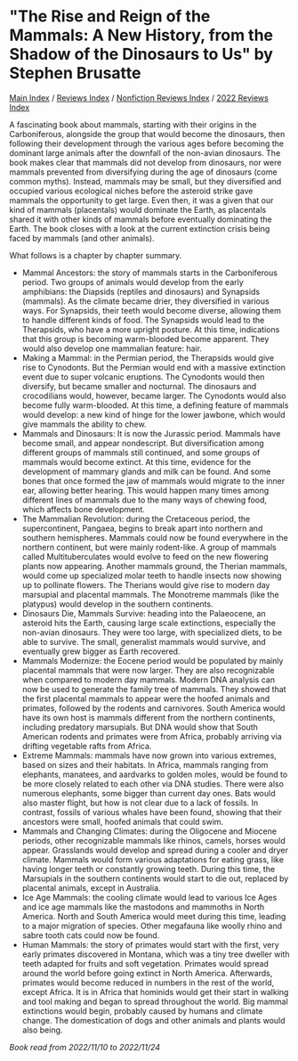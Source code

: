 # "The Rise and Reign of the Mammals: A New History, from the Shadow of the Dinosaurs to Us" by Stephen Brusatte

[Main Index](../../../README.md) / [Reviews Index](../../README.md) / [Nonfiction Reviews Index](../README.md) / [2022 Reviews Index](README.md)

A fascinating book about mammals, starting with their origins in the Carboniferous, alongside the group that would become the dinosaurs, then following their development through the various ages before becoming the dominant large animals after the downfall of the non-avian dinosaurs. The book makes clear that mammals did not develop from dinosaurs, nor were mammals prevented from diversifying during the age of dinosaurs (come common myths). Instead, mammals may be small, but they diversified and occupied various ecological niches before the asteroid strike gave mammals the opportunity to get large. Even then, it was a given that our kind of mammals (placentals) would dominate the Earth, as placentals shared it with other kinds of mammals before eventually dominating the Earth. The book closes with a look at the current extinction crisis being faced by mammals (and other animals).

What follows is a chapter by chapter summary.
- Mammal Ancestors: the story of mammals starts in the Carboniferous period. Two groups of animals would develop from the early amphibians: the Diapsids (reptiles and dinosaurs) and Synapsids (mammals). As the climate became drier, they diversified in various ways. For Synapsids, their teeth would become diverse, allowing them to handle different kinds of food. The Synapsids would lead to the Therapsids, who have a more upright posture. At this time, indications that this group is becoming warm-blooded become apparent. They would also develop one mammalian feature: hair.
- Making a Mammal: in the Permian period, the Therapsids would give rise to Cynodonts. But the Permian would end with a massive extinction event due to super volcanic eruptions. The Cynodonts would then diversify, but became smaller and nocturnal. The dinosaurs and crocodilians would, however, became larger. The Cynodonts would also become fully warm-blooded. At this time, a defining feature of mammals would develop: a new kind of hinge for the lower jawbone, which would give mammals the ability to chew.
- Mammals and Dinosaurs: It is now the Jurassic period. Mammals have become small, and appear nondescript. But diversification among different groups of mammals still continued, and some groups of mammals would become extinct. At this time, evidence for the development of mammary glands and milk can be found. And some bones that once formed the jaw of mammals would migrate to the inner ear, allowing better hearing. This would happen many times among different lines of mammals due to the many ways of chewing food, which affects bone development.
- The Mammalian Revolution: during the Cretaceous period, the supercontinent, Pangaea, begins to break apart into northern and southern hemispheres. Mammals could now be found everywhere in the northern continent, but were mainly rodent-like. A group of mammals called Multituberculates would evolve to feed on the new flowering plants now appearing. Another mammals ground, the Therian mammals, would come up specialized molar teeth to handle insects now showing up to pollinate flowers. The Therians would give rise to modern day marsupial and placental mammals. The Monotreme mammals (like the platypus) would develop in the southern continents.
- Dinosaurs Die, Mammals Survive: heading into the Palaeocene, an asteroid hits the Earth, causing large scale extinctions, especially the non-avian dinosaurs. They were too large, with specialized diets, to be able to survive. The small, generalist mammals would survive, and eventually grew bigger as Earth recovered.
- Mammals Modernize: the Eocene period would be populated by mainly placental mammals that were now larger. They are also recognizable when compared to modern day mammals. Modern DNA analysis can now be used to generate the family tree of mammals. They showed that the first placental mammals to appear were the hoofed animals and primates, followed by the rodents and carnivores. South America would have its own host is mammals different from the northern continents, including predatory marsupials. But DNA would show that South American rodents and primates were from Africa, probably arriving via drifting vegetable rafts from Africa.
- Extreme Mammals: mammals have now grown into various extremes, based on sizes and their habitats. In Africa, mammals ranging from elephants, manatees, and aardvarks to golden moles, would be found to be more closely related to each other via DNA studies. There were also numerous elephants, some bigger than current day ones. Bats would also master flight, but how is not clear due to a lack of fossils. In contrast, fossils of various whales have been found, showing that their ancestors were small, hoofed animals that could swim.
- Mammals and Changing Climates: during the Oligocene and Miocene periods, other recognizable mammals like rhinos, camels, horses would appear. Grasslands would develop and spread during a cooler and dryer climate. Mammals would form various adaptations for eating grass, like having longer teeth or constantly growing teeth. During this time, the Marsupials in the southern continents would start to die out, replaced by placental animals, except in Australia.
- Ice Age Mammals: the cooling climate would lead to various Ice Ages and ice age mammals like the mastodons and mammoths in North America. North and South America would meet during this time, leading to a major migration of species. Other megafauna like woolly rhino and sabre tooth cats could now be found.
- Human Mammals: the story of primates would start with the first, very early primates discovered in Montana, which was a tiny tree dweller with teeth adapted for fruits and soft vegetation. Primates would spread around the world before going extinct in North America. Afterwards, primates would become reduced in numbers in the rest of the world, except Africa. It is in Africa that hominids would get their start in walking and tool making and began to spread throughout the world. Big mammal extinctions would begin, probably caused by humans and climate change. The domestication of dogs and other animals and plants would also being. 

*Book read from 2022/11/10 to 2022/11/24*
